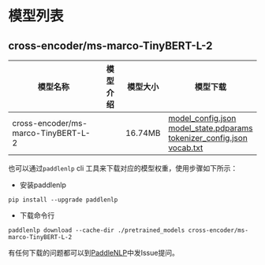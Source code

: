 #  模型列表

## cross-encoder/ms-marco-TinyBERT-L-2

| 模型名称 | 模型介绍 | 模型大小  | 模型下载 |
| --- | --- | --- | --- |
|cross-encoder/ms-marco-TinyBERT-L-2|  | 16.74MB | [model_config.json](https://bj.bcebos.com/paddlenlp/models/community/cross-encoder/ms-marco-TinyBERT-L-2/model_config.json)<br>[model_state.pdparams](https://bj.bcebos.com/paddlenlp/models/community/cross-encoder/ms-marco-TinyBERT-L-2/model_state.pdparams)<br>[tokenizer_config.json](https://bj.bcebos.com/paddlenlp/models/community/cross-encoder/ms-marco-TinyBERT-L-2/tokenizer_config.json)<br>[vocab.txt](https://bj.bcebos.com/paddlenlp/models/community/cross-encoder/ms-marco-TinyBERT-L-2/vocab.txt) |

也可以通过`paddlenlp` cli 工具来下载对应的模型权重，使用步骤如下所示：

* 安装paddlenlp

```shell
pip install --upgrade paddlenlp
```

* 下载命令行

```shell
paddlenlp download --cache-dir ./pretrained_models cross-encoder/ms-marco-TinyBERT-L-2
```

有任何下载的问题都可以到[PaddleNLP](https://github.com/PaddlePaddle/PaddleNLP)中发Issue提问。